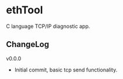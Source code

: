 # ethTool

C language TCP/IP diagnostic app.

## ChangeLog
v0.0.0
- Initial commit, basic tcp send functionality.